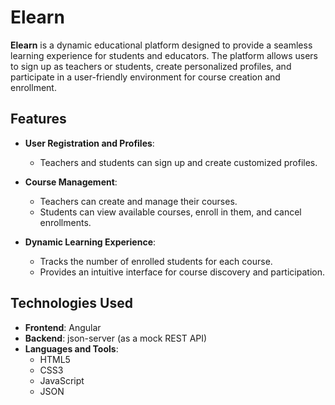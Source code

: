 # Elearn

**Elearn** is a dynamic educational platform designed to provide a seamless learning experience for students and educators. The platform allows users to sign up as teachers or students, create personalized profiles, and participate in a user-friendly environment for course creation and enrollment.

## Features

- **User Registration and Profiles**:
  - Teachers and students can sign up and create customized profiles.

- **Course Management**:
  - Teachers can create and manage their courses.
  - Students can view available courses, enroll in them, and cancel enrollments.

- **Dynamic Learning Experience**:
  - Tracks the number of enrolled students for each course.
  - Provides an intuitive interface for course discovery and participation.

## Technologies Used

- **Frontend**: Angular
- **Backend**: json-server (as a mock REST API)
- **Languages and Tools**:
  - HTML5
  - CSS3
  - JavaScript
  - JSON
